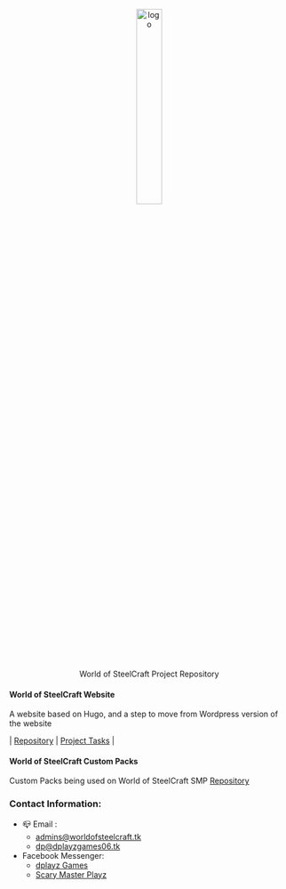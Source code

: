 <!--

**Here are some ideas to get you started:**

🙋‍♀️ A short introduction - what is your organization all about?
🌈 Contribution guidelines - how can the community get involved?
👩‍💻 Useful resources - where can the community find your docs? Is there anything else the community should know?
🍿 Fun facts - what does your team eat for breakfast?
🧙 Remember, you can do mighty things with the power of [Markdown](https://docs.github.com/github/writing-on-github/getting-started-with-writing-and-formatting-on-github/basic-writing-and-formatting-syntax)
-->
<p align="center" width="20px">
  <img src="https://files.worldofsteelcraft.tk/assets/web/logo.png" alt="logo" width="30%"/><br>
  <br>
  World of SteelCraft Project Repository
</p>

#### World of SteelCraft Website
A website based on Hugo, and a step to move from Wordpress version of the website  

| [Repository](https://github.com/worldofsteelcraft/woscweb) | [Project Tasks](https://github.com/orgs/worldofsteelcraft/projects/1) |

#### World of SteelCraft Custom Packs
Custom Packs being used on World of SteelCraft SMP
[Repository](https://github.com/worldofsteelcraft/wosccustompacks)

### Contact Information:
- 📪 Email : 
    - [admins@worldofsteelcraft.tk](mailto:admins@worldofsteelcraft.tk)
    - [dp@dplayzgames06.tk](mailto:dp@dplayzgames06.tk)
- Facebook Messenger:
    - [dplayz Games](https://m.me/dplayzgames06)
    - [Scary Master Playz](https://m.me/scarymasterFB)
